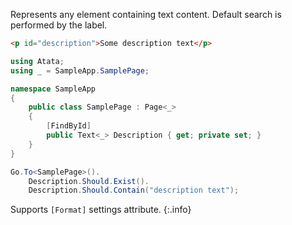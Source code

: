 Represents any element containing text content. Default search is performed by the label.

```html
<p id="description">Some description text</p>
```
```cs
using Atata;
using _ = SampleApp.SamplePage;

namespace SampleApp
{
    public class SamplePage : Page<_>
    {
        [FindById]
        public Text<_> Description { get; private set; }
    }
}
```
```cs
Go.To<SamplePage>().
    Description.Should.Exist().
    Description.Should.Contain("description text");
```

Supports `[Format]` settings attribute.
{:.info}